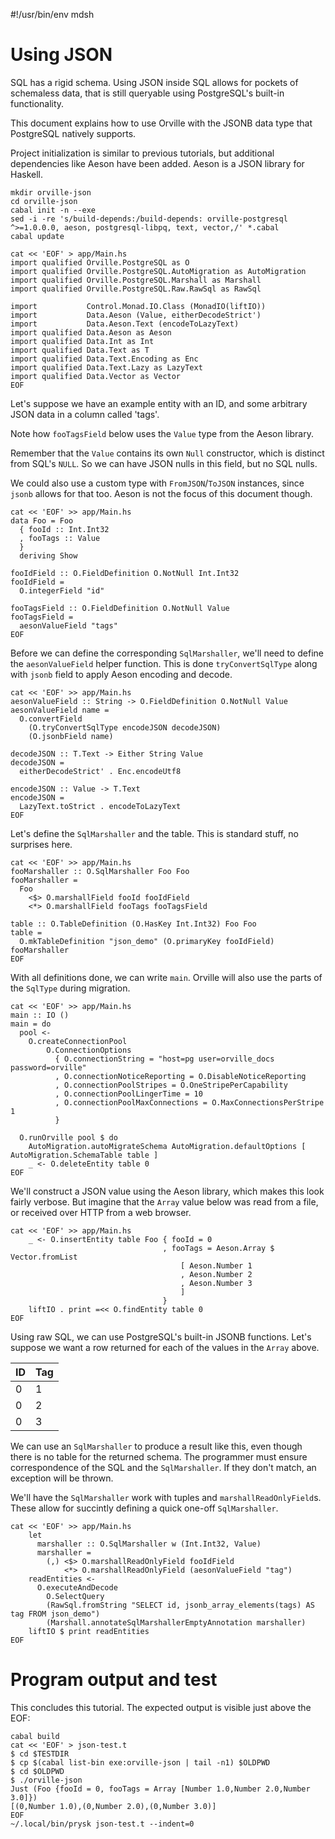 #!/usr/bin/env mdsh

# Using JSON

SQL has a rigid schema. Using JSON inside SQL allows for pockets of schemaless
data, that is still queryable using PostgreSQL's built-in functionality.

This document explains how to use Orville with the JSONB data type that
PostgreSQL natively supports.

Project initialization is similar to previous tutorials, but additional
dependencies like Aeson have been added. Aeson is a JSON library for Haskell.

```shell
mkdir orville-json
cd orville-json
cabal init -n --exe
sed -i -re 's/build-depends:/build-depends: orville-postgresql ^>=1.0.0.0, aeson, postgresql-libpq, text, vector,/' *.cabal
cabal update

cat << 'EOF' > app/Main.hs
import qualified Orville.PostgreSQL as O
import qualified Orville.PostgreSQL.AutoMigration as AutoMigration
import qualified Orville.PostgreSQL.Marshall as Marshall
import qualified Orville.PostgreSQL.Raw.RawSql as RawSql

import           Control.Monad.IO.Class (MonadIO(liftIO))
import           Data.Aeson (Value, eitherDecodeStrict')
import           Data.Aeson.Text (encodeToLazyText)
import qualified Data.Aeson as Aeson
import qualified Data.Int as Int
import qualified Data.Text as T
import qualified Data.Text.Encoding as Enc
import qualified Data.Text.Lazy as LazyText
import qualified Data.Vector as Vector
EOF
```

Let's suppose we have an example entity with an ID, and some arbitrary JSON
data in a column called 'tags'.

Note how `fooTagsField` below uses the `Value` type from the Aeson library.

Remember that the `Value` contains its own `Null` constructor, which is
distinct from SQL's `NULL`. So we can have JSON nulls in this field, but no SQL
nulls.

We could also use a custom type with `FromJSON`/`ToJSON` instances, since
`jsonb` allows for that too. Aeson is not the focus of this document though.

```shell
cat << 'EOF' >> app/Main.hs
data Foo = Foo
  { fooId :: Int.Int32
  , fooTags :: Value
  }
  deriving Show

fooIdField :: O.FieldDefinition O.NotNull Int.Int32
fooIdField =
  O.integerField "id"

fooTagsField :: O.FieldDefinition O.NotNull Value
fooTagsField =
  aesonValueField "tags"
EOF
```

Before we can define the corresponding `SqlMarshaller`, we'll need to define the
`aesonValueField` helper function. This is done `tryConvertSqlType` along with
`jsonb` field to apply Aeson encoding and decode.

```shell
cat << 'EOF' >> app/Main.hs
aesonValueField :: String -> O.FieldDefinition O.NotNull Value
aesonValueField name =
  O.convertField
    (O.tryConvertSqlType encodeJSON decodeJSON)
    (O.jsonbField name)

decodeJSON :: T.Text -> Either String Value
decodeJSON =
  eitherDecodeStrict' . Enc.encodeUtf8

encodeJSON :: Value -> T.Text
encodeJSON =
  LazyText.toStrict . encodeToLazyText
EOF
```

Let's define the `SqlMarshaller` and the table. This is standard stuff, no
surprises here.

```shell
cat << 'EOF' >> app/Main.hs
fooMarshaller :: O.SqlMarshaller Foo Foo
fooMarshaller =
  Foo
    <$> O.marshallField fooId fooIdField
    <*> O.marshallField fooTags fooTagsField

table :: O.TableDefinition (O.HasKey Int.Int32) Foo Foo
table =
  O.mkTableDefinition "json_demo" (O.primaryKey fooIdField) fooMarshaller
EOF
```

With all definitions done, we can write `main`. Orville will also use the parts
of the `SqlType` during migration.

```shell
cat << 'EOF' >> app/Main.hs
main :: IO ()
main = do
  pool <-
    O.createConnectionPool
        O.ConnectionOptions
          { O.connectionString = "host=pg user=orville_docs password=orville"
          , O.connectionNoticeReporting = O.DisableNoticeReporting
          , O.connectionPoolStripes = O.OneStripePerCapability
          , O.connectionPoolLingerTime = 10
          , O.connectionPoolMaxConnections = O.MaxConnectionsPerStripe 1
          }

  O.runOrville pool $ do
    AutoMigration.autoMigrateSchema AutoMigration.defaultOptions [ AutoMigration.SchemaTable table ]
    _ <- O.deleteEntity table 0
EOF
```

We'll construct a JSON value using the Aeson library, which makes this look
fairly verbose. But imagine that the `Array` value below was read from a file,
or received over HTTP from a web browser.

```shell
cat << 'EOF' >> app/Main.hs
    _ <- O.insertEntity table Foo { fooId = 0
                                  , fooTags = Aeson.Array $ Vector.fromList
                                      [ Aeson.Number 1
                                      , Aeson.Number 2
                                      , Aeson.Number 3
                                      ]
                                  }
    liftIO . print =<< O.findEntity table 0
EOF
```

Using raw SQL, we can use PostgreSQL's built-in JSONB functions. Let's suppose
we want a row returned for each of the values in the `Array` above.

| ID | Tag |
| -- | --- |
| 0  | 1   |
| 0  | 2   |
| 0  | 3   |

We can use an `SqlMarshaller` to produce a result like this, even though there
is no table for the returned schema. The programmer must ensure correspondence
of the SQL and the `SqlMarshaller`. If they don't match, an exception will be
thrown.

We'll have the `SqlMarshaller` work with tuples and `marshallReadOnlyField`s.
These allow for succintly defining a quick one-off `SqlMarshaller`.

```shell
cat << 'EOF' >> app/Main.hs
    let
      marshaller :: O.SqlMarshaller w (Int.Int32, Value)
      marshaller =
        (,) <$> O.marshallReadOnlyField fooIdField
            <*> O.marshallReadOnlyField (aesonValueField "tag")
    readEntities <-
      O.executeAndDecode
        O.SelectQuery
        (RawSql.fromString "SELECT id, jsonb_array_elements(tags) AS tag FROM json_demo")
        (Marshall.annotateSqlMarshallerEmptyAnnotation marshaller)
    liftIO $ print readEntities
EOF
```
# Program output and test

This concludes this tutorial. The expected output is visible just above the EOF:

```shell
cabal build
cat << 'EOF' > json-test.t
$ cd $TESTDIR
$ cp $(cabal list-bin exe:orville-json | tail -n1) $OLDPWD
$ cd $OLDPWD
$ ./orville-json
Just (Foo {fooId = 0, fooTags = Array [Number 1.0,Number 2.0,Number 3.0]})
[(0,Number 1.0),(0,Number 2.0),(0,Number 3.0)]
EOF
~/.local/bin/prysk json-test.t --indent=0
```
